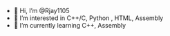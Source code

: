 - 👋 Hi, I’m @Rjay1105
- 👀 I’m interested in C++/C, Python , HTML, Assembly
- 🌱 I’m currently learning C++, Assembly

<!---
Rjay1105/Rjay1105 is a ✨ special ✨ repository because its `README.md` (this file) appears on your GitHub profile.
You can click the Preview link to take a look at your changes.
--->
